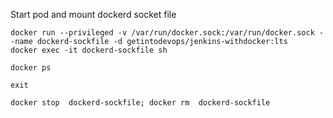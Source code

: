 Start pod and mount dockerd socket file

```
docker run --privileged -v /var/run/docker.sock:/var/run/docker.sock --name dockerd-sockfile -d getintodevops/jenkins-withdocker:lts
docker exec -it dockerd-sockfile sh

docker ps

exit 

docker stop  dockerd-sockfile; docker rm  dockerd-sockfile
```
